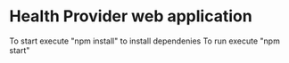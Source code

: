 # Health Provider web application

To start execute "npm install" to install dependenies
To run execute "npm start"
